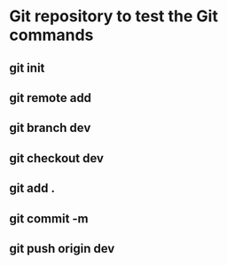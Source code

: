 # Git repository to test the Git commands

## git init

## git remote add <repo-url>

## git branch dev

## git checkout dev

## git add . 

## git commit -m

## git push origin dev

